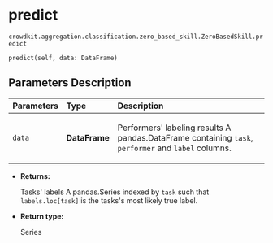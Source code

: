 # predict
`crowdkit.aggregation.classification.zero_based_skill.ZeroBasedSkill.predict`

```
predict(self, data: DataFrame)
```

## Parameters Description

| Parameters | Type | Description |
| :----------| :----| :-----------|
`data`|**DataFrame**|<p>Performers&#x27; labeling results A pandas.DataFrame containing `task`, `performer` and `label` columns.</p>

* **Returns:**

  Tasks' labels
A pandas.Series indexed by `task` such that `labels.loc[task]`
is the tasks's most likely true label.

* **Return type:**

  Series

